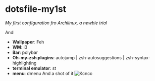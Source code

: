 # dotsfile-my1st
*My first configuration fro Archlinux, a newbie trial*

And
* **Wallpaper**: Feh
* **WM**: i3
* **Bar**: polybar
* **Oh-my-zsh plugins**: autojump | zsh-autosuggestions | zsh-syntax-highlighting
* **terminal emulator**: st
* **menu**: dmenu
And a shot of it
![Kcnco](https://i.loli.net/2021/07/25/DYnwCiBfrGLegUJ.png)

